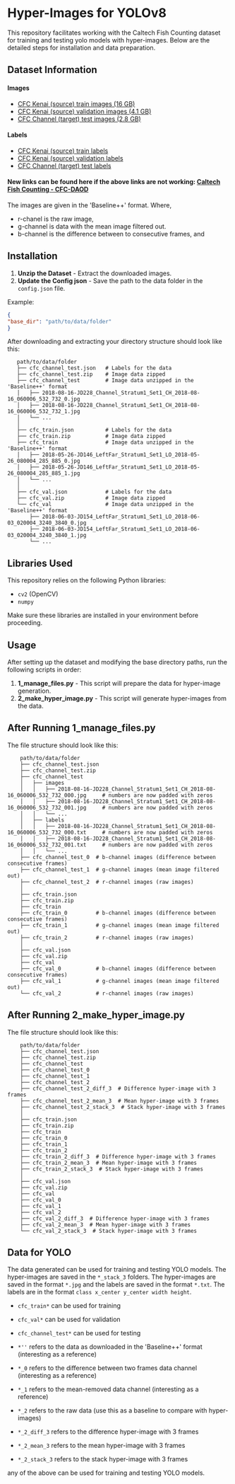 # Hyper-Images for YOLOv8

This repository facilitates working with the Caltech Fish Counting dataset for training and testing yolo models with hyper-images. Below are the detailed steps for installation and data preparation.

## Dataset Information

#### Images
- [CFC Kenai (source) train images (16 GB)](https://data.caltech.edu/records/bseww-80110/files/cfc_train.zip?download=1)
- [CFC Kenai (source) validation images (4.1 GB)](https://data.caltech.edu/records/bseww-80110/files/cfc_val.zip?download=1)
- [CFC Channel (target) test images (2.8 GB)](https://data.caltech.edu/records/bseww-80110/files/cfc_channel_test.zip?download=1)

#### Labels
- [CFC Kenai (source) train labels](https://data.caltech.edu/records/bseww-80110/files/cfc_train.json?download=1)
- [CFC Kenai (source) validation labels](https://data.caltech.edu/records/bseww-80110/files/cfc_val.json?download=1)
- [CFC Channel (target) test labels](https://data.caltech.edu/records/bseww-80110/files/cfc_channel_test.json?download=1)

#### New links can be found here if the above links are not working: [Caltech Fish Counting - CFC-DAOD](https://github.com/visipedia/caltech-fish-counting/tree/main/CFC-DAOD)

The images are given in the 'Baseline++' format. Where,
- r-chanel is the raw image, 
- g-channel is data with the mean image filtered out.
- b-channel is the difference between to consecutive frames, and

## Installation
1. **Unzip the Dataset** - Extract the downloaded images.
2. **Update the Config json** - Save the path to the data folder in the `config.json` file.
 
  Example:
  ```json
  {
  "base_dir": "path/to/data/folder"
  }
  ```

 After downloading and extracting your directory structure should look like this:
 ```
    path/to/data/folder
    ├── cfc_channel_test.json   # Labels for the data
    ├── cfc_channel_test.zip    # Image data zipped
    ├── cfc_channel_test        # Image data unzipped in the 'Baseline++' format
    │   ├── 2018-08-16-JD228_Channel_Stratum1_Set1_CH_2018-08-16_060006_532_732_0.jpg
    │   ├── 2018-08-16-JD228_Channel_Stratum1_Set1_CH_2018-08-16_060006_532_732_1.jpg
    │   └── ...
    │
    ├── cfc_train.json          # Labels for the data
    ├── cfc_train.zip           # Image data zipped
    ├── cfc_train               # Image data unzipped in the 'Baseline++' format
    │   ├── 2018-05-26-JD146_LeftFar_Stratum1_Set1_LO_2018-05-26_080004_285_885_0.jpg
    │   ├── 2018-05-26-JD146_LeftFar_Stratum1_Set1_LO_2018-05-26_080004_285_885_1.jpg
    │   └── ...
    │
    ├── cfc_val.json            # Labels for the data
    ├── cfc_val.zip             # Image data zipped
    └── cfc_val                 # Image data unzipped in the 'Baseline++' format
        ├── 2018-06-03-JD154_LeftFar_Stratum1_Set1_LO_2018-06-03_020004_3240_3840_0.jpg
        ├── 2018-06-03-JD154_LeftFar_Stratum1_Set1_LO_2018-06-03_020004_3240_3840_1.jpg
        └── ...

```


## Libraries Used

This repository relies on the following Python libraries:
- `cv2` (OpenCV)
- `numpy`

Make sure these libraries are installed in your environment before proceeding.

## Usage

After setting up the dataset and modifying the base directory paths, run the following scripts in order:
1. **1_manage_files.py** - This script will prepare the data for hyper-image generation.
2. **2_make_hyper_image.py** - This script will generate hyper-images from the data.


## After Running 1_manage_files.py
The file structure should look like this:
```
    path/to/data/folder
    ├── cfc_channel_test.json
    ├── cfc_channel_test.zip
    ├── cfc_channel_test    
    │   ├── images
    │   │   ├── 2018-08-16-JD228_Channel_Stratum1_Set1_CH_2018-08-16_060006_532_732_000.jpg     # numbers are now padded with zeros
    │   │   ├── 2018-08-16-JD228_Channel_Stratum1_Set1_CH_2018-08-16_060006_532_732_001.jpg     # numbers are now padded with zeros
    │   │   └── ...
    │   ├── labels
    │   │   ├── 2018-08-16-JD228_Channel_Stratum1_Set1_CH_2018-08-16_060006_532_732_000.txt     # numbers are now padded with zeros
    │   │   ├── 2018-08-16-JD228_Channel_Stratum1_Set1_CH_2018-08-16_060006_532_732_001.txt     # numbers are now padded with zeros
    │   │   └── ...
    ├── cfc_channel_test_0  # b-channel images (difference between consecutive frames)
    ├── cfc_channel_test_1  # g-channel images (mean image filtered out)
    ├── cfc_channel_test_2  # r-channel images (raw images)
    │
    ├── cfc_train.json
    ├── cfc_train.zip
    ├── cfc_train     
    ├── cfc_train_0         # b-channel images (difference between consecutive frames)
    ├── cfc_train_1         # g-channel images (mean image filtered out)
    ├── cfc_train_2         # r-channel images (raw images)
    │
    ├── cfc_val.json
    ├── cfc_val.zip
    ├── cfc_val      
    ├── cfc_val_0           # b-channel images (difference between consecutive frames)
    ├── cfc_val_1           # g-channel images (mean image filtered out)
    └── cfc_val_2           # r-channel images (raw images)
```

## After Running 2_make_hyper_image.py
The file structure should look like this:
```
    path/to/data/folder
    ├── cfc_channel_test.json
    ├── cfc_channel_test.zip
    ├── cfc_channel_test
    ├── cfc_channel_test_0
    ├── cfc_channel_test_1
    ├── cfc_channel_test_2
    ├── cfc_channel_test_2_diff_3  # Difference hyper-image with 3 frames
    ├── cfc_channel_test_2_mean_3  # Mean hyper-image with 3 frames
    ├── cfc_channel_test_2_stack_3  # Stack hyper-image with 3 frames
    │
    ├── cfc_train.json
    ├── cfc_train.zip
    ├── cfc_train
    ├── cfc_train_0
    ├── cfc_train_1
    ├── cfc_train_2
    ├── cfc_train_2_diff_3  # Difference hyper-image with 3 frames
    ├── cfc_train_2_mean_3  # Mean hyper-image with 3 frames
    ├── cfc_train_2_stack_3  # Stack hyper-image with 3 frames
    │
    ├── cfc_val.json
    ├── cfc_val.zip
    ├── cfc_val
    ├── cfc_val_0
    ├── cfc_val_1
    ├── cfc_val_2
    ├── cfc_val_2_diff_3  # Difference hyper-image with 3 frames
    ├── cfc_val_2_mean_3  # Mean hyper-image with 3 frames
    └── cfc_val_2_stack_3  # Stack hyper-image with 3 frames
```

## Data for YOLO
The data generated can be used for training and testing YOLO models. 
The hyper-images are saved in the `*_stack_3` folders. 
The hyper-images are saved in the format `*.jpg` and the labels are saved in the format `*.txt`. 
The labels are in the format `class x_center y_center width height`.

- `cfc_train*` can be used for training 
- `cfc_val*` can be used for validation
- `cfc_channel_test*` can be used for testing


- `*''` refers to the data as downloaded in the 'Baseline++' format (interesting as a reference)
- `*_0` refers to the difference between two frames data channel (interesting as a reference)
- `*_1` refers to the mean-removed data channel (interesting as a reference)
- `*_2` refers to the raw data (use this as a baseline to compare with hyper-images)
- `*_2_diff_3` refers to the difference hyper-image with 3 frames
- `*_2_mean_3` refers to the mean hyper-image with 3 frames
- `*_2_stack_3` refers to the stack hyper-image with 3 frames

any of the above can be used for training and testing YOLO models.